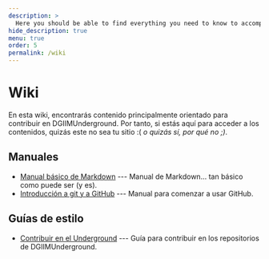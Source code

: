 ```yaml
---
description: >
  Here you should be able to find everything you need to know to accomplish the most common tasks when blogging with Hydejack.
hide_description: true
menu: true
order: 5
permalink: /wiki
---
```


# Wiki

En esta wiki, encontrarás contenido principalmente orientado para contribuir en DGIIMUnderground. Por tanto, si estás aquí para acceder a los contenidos, quizás este no sea tu sitio :( *o quizás sí, por qué no ;)*.

## Manuales
* [Manual básico de Markdown](/wiki/manuals/markdown) --- Manual de Markdown... tan básico como puede ser (y es).
* [Introducción a git y a GitHub](/wiki/manuals/github) --- Manual para comenzar a usar GitHub.

## Guías de estilo
* [Contribuir en el Underground](/wiki/style/contributing) --- Guía para contribuir en los repositorios de DGIIMUnderground.
